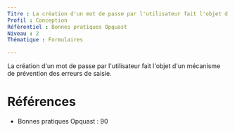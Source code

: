 ```yaml
---
Titre : La création d'un mot de passe par l'utilisateur fait l'objet d'un mécanisme de prévention des erreurs de saisie.
Profil : Conception
Référentiel : Bonnes pratiques Opquast
Niveau : 2
Thématique : Formulaires

---
```

La création d'un mot de passe par l'utilisateur fait l'objet d'un mécanisme de prévention des erreurs de saisie.

# Références

*   Bonnes pratiques Opquast : 90